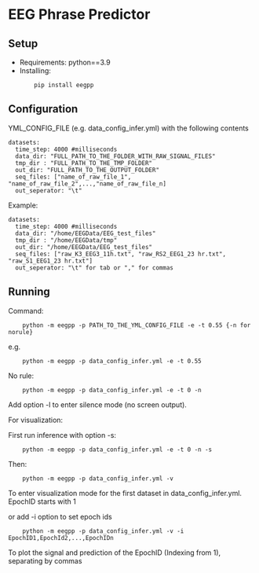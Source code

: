 # EEG Phrase Predictor

## Setup
- Requirements: python==3.9
- Installing: 
    ```
        pip install eegpp
    ```
## Configuration
YML_CONFIG_FILE (e.g. data_config_infer.yml) with the following contents

```
datasets:
  time_step: 4000 #milliseconds
  data_dir: "FULL_PATH_TO_THE_FOLDER_WITH_RAW_SIGNAL_FILES"
  tmp_dir : "FULL_PATH_TO_THE_TMP_FOLDER"
  out_dir: "FULL_PATH_TO_THE_OUTPUT_FOLDER"
  seq_files: ["name_of_raw_file_1", "name_of_raw_file_2",...,"name_of_raw_file_n]
  out_seperator: "\t"

```

Example:
```
datasets:
  time_step: 4000 #milliseconds
  data_dir: "/home/EEGData/EEG_test_files"
  tmp_dir : "/home/EEGData/tmp"
  out_dir: "/home/EEGData/EEG_test_files"
  seq_files: ["raw_K3_EEG3_11h.txt", "raw_RS2_EEG1_23 hr.txt", "raw_S1_EEG1_23 hr.txt"]
  out_seperator: "\t" for tab or "," for commas

```

## Running

Command:

```
    python -m eegpp -p PATH_TO_THE_YML_CONFIG_FILE -e -t 0.55 {-n for norule}
```
e.g.

```
    python -m eegpp -p data_config_infer.yml -e -t 0.55
```

No rule:
```
    python -m eegpp -p data_config_infer.yml -e -t 0 -n
```

Add option -l to enter silence mode (no screen output).

For visualization:

First run inference with option -s:

```
    python -m eegpp -p data_config_infer.yml -e -t 0 -n -s
```

Then:

```
    python -m eegpp -p data_config_infer.yml -v
```

To enter visualization mode for the first dataset in data_config_infer.yml. 
EpochID starts with 1

or add -i option to set epoch ids

```
    python -m eegpp -p data_config_infer.yml -v -i EpochID1,EpochId2,...,EpochIDn
```
To plot the signal and prediction of the EpochID (Indexing from 1), separating by commas
